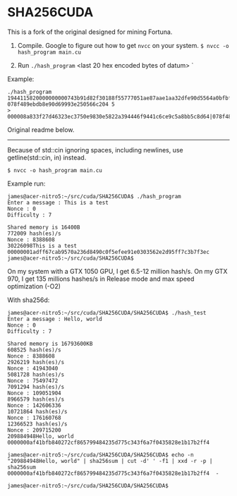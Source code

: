 # SHA256CUDA

This is a fork of the original designed for mining Fortuna.

1. Compile. Google to figure out how to get `nvcc` on your system.
`$ nvcc -o hash_program main.cu`

2. Run
`./hash_program` <last 20 hex encoded bytes of datum> <hex encoded nonce> <leading zeroes>`

Example:

```
./hash_program 1944115820000000000743b91d82f30188f55777051ae87aae1aa32dfe90d5564a0bfbf73e0919fffc1a03578b88ff 078f489ebdb8e90d69993e250566c204 5
> 000008a833f27d46323ec3750e9830e5822a394446f9441c6ce9c5a8bb5c8d64|078f489ee5b93d6469993e250566c204
```

Original readme below.

---


Because of std::cin ignoring spaces, including newlines, use getline(std::cin, in) instead.

`$ nvcc -o hash_program main.cu`

Example run:

```
james@acer-nitro5:~/src/cuda/SHA256CUDA$ ./hash_program 
Enter a message : This is a test
Nonce : 0
Difficulty : 7

Shared memory is 16400B
772009 hash(es)/s
Nonce : 8388608
30226098This is a test
00000001adff67cab9570a236d8490c0f5efee91e0303562e2d95ff7c3b7f3ec
james@acer-nitro5:~/src/cuda/SHA256CUDA$
```

On my system with a GTX 1050 GPU, I get 6.5-12 million hash/s.
On my GTX 970, I get 135 millions hashes/s in Release mode and max speed optimization (-O2)

With sha256d:

```
james@acer-nitro5:~/src/cuda/SHA256CUDA/SHA256CUDA$ ./hash_test 
Enter a message : Hello, world
Nonce : 0
Difficulty : 7

Shared memory is 16793600KB
608525 hash(es)/s
Nonce : 8388608
2926219 hash(es)/s
Nonce : 41943040
5081728 hash(es)/s
Nonce : 75497472
7091294 hash(es)/s
Nonce : 109051904
8966579 hash(es)/s
Nonce : 142606336
10721864 hash(es)/s
Nonce : 176160768
12366523 hash(es)/s
Nonce : 209715200
209884948Hello, world
0000000af41bfb840272cf865799484235d775c343f6a7f0435828e1b17b2ff4

james@acer-nitro5:~/src/cuda/SHA256CUDA/SHA256CUDA$ echo -n "209884948Hello, world" | sha256sum | cut -d' ' -f1 | xxd -r -p | sha256sum
0000000af41bfb840272cf865799484235d775c343f6a7f0435828e1b17b2ff4  -

james@acer-nitro5:~/src/cuda/SHA256CUDA/SHA256CUDA$
```
